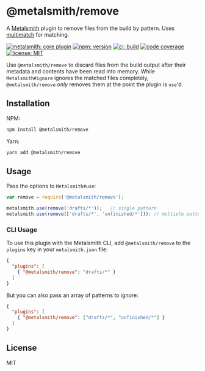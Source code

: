 # @metalsmith/remove

A [Metalsmith](https://metalsmith.io) plugin to remove files from the build by pattern. Uses [multimatch](https://github.com/sindresorhus/multimatch) for matching.

[![metalsmith: core plugin][metalsmith-badge]][metalsmith-url]
[![npm: version][npm-badge]][npm-url]
[![ci: build][ci-badge]][ci-url]
[![code coverage][codecov-badge]][codecov-url]
[![license: MIT][license-badge]][license-url]

Use `@metalsmith/remove` to discard files from the build output after their metadata and contents have been read into memory. While `Metalsmith#ignore` ignores the matched files completely, `@metalsmith/remove` *only* removes them at the point the plugin is `use`'d.
## Installation

NPM:
```bash
npm install @metalsmith/remove
```
Yarn:

```bash
yarn add @metalsmith/remove
```

## Usage

Pass the options to `Metalsmith#use`:

```js
var remove = require('@metalsmith/remove');

metalsmith.use(remove('drafts/*'));   // single pattern
metalsmith.use(remove(['drafts/*', 'unfinished/*'])); // multiple patterns
```

### CLI Usage

To use this plugin with the Metalsmith CLI, add `@metalsmith/remove` to the `plugins` key in your `metalsmith.json` file:

```json
{
  "plugins": [
    { "@metalsmith/remove": "drafts/*" }
  ]
}
```

But you can also pass an array of patterns to ignore:

```json
{
  "plugins": [
    { "@metalsmith/remove": ["drafts/*", "unfinished/*"] }
  ]
}
```

## License

MIT

[npm-badge]: https://img.shields.io/npm/v/@metalsmith/remove.svg
[npm-url]: https://www.npmjs.com/package/@metalsmith/remove
[ci-badge]: https://app.travis-ci.com/metalsmith/remove.svg?branch=master
[ci-url]: https://app.travis-ci.com/github/metalsmith/remove
[metalsmith-badge]: https://img.shields.io/badge/metalsmith-plugin-green.svg?longCache=true
[metalsmith-url]: https://metalsmith.io
[codecov-badge]: https://img.shields.io/coveralls/github/metalsmith/remove
[codecov-url]: https://coveralls.io/github/metalsmith/remove
[license-badge]:https://img.shields.io/github/license/metalsmith/remove
[license-url]: LICENSE
